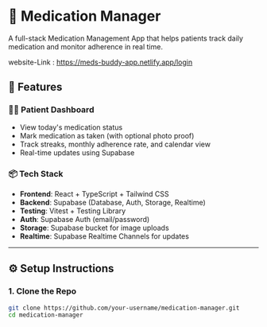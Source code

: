 # 💊 Medication Manager

A full-stack Medication Management App that helps patients track daily medication and monitor adherence in real time.

website-Link : https://meds-buddy-app.netlify.app/login

## 🚀 Features

### 🧑‍⚕️ Patient Dashboard

- View today's medication status
- Mark medication as taken (with optional photo proof)
- Track streaks, monthly adherence rate, and calendar view
- Real-time updates using Supabase

### 📦 Tech Stack

- **Frontend**: React + TypeScript + Tailwind CSS
- **Backend**: Supabase (Database, Auth, Storage, Realtime)
- **Testing**: Vitest + Testing Library
- **Auth**: Supabase Auth (email/password)
- **Storage**: Supabase bucket for image uploads
- **Realtime**: Supabase Realtime Channels for updates

---

## ⚙️ Setup Instructions

### 1. Clone the Repo

```bash
git clone https://github.com/your-username/medication-manager.git
cd medication-manager
```
